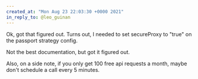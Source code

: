 ```yaml
---
created_at: "Mon Aug 23 22:03:30 +0000 2021"
in_reply_to: @leo_guinan
---
```


Ok, got that figured out. Turns out, I needed to set secureProxy to "true" on the passport strategy config.

Not the best documentation, but got it figured out.

Also, on a side note, if you only get 100 free api requests a month, maybe don't schedule a call every 5 minutes.